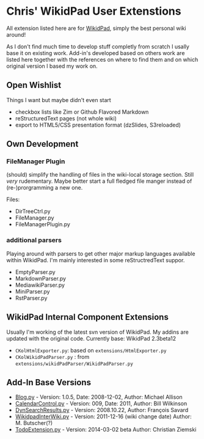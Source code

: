 Chris' WikidPad User Extenstions
================================
All extension listed here are for [WikidPad](http://wikidpad.sourceforge.net), simply the best personal wiki around!

As I don't find much time to develop stuff completly from scratch I usally base it on existing work. Add-in's developed based on others work are listed here together with the references on where to find them and on which original version I based my work on.


Open Wishlist
-------------

Things I want but maybe didn't even start

  * checkbox lists like Zim or Github Flavored Markdown
  * reStructuredText pages (not whole wiki)
  * export to HTML5/CSS presentation format (dzSlides, S3reloaded)


Own Development
---------------

### FileManager Plugin

(should) simplify the handling of files in the wiki-local storage section.
Still *very* rudementary. Maybe better start a full fledged file manger instead
of (re-)prorgramming a new one.

Files:
  * DirTreeCtrl.py
  * FileManager.py
  * FileManagerPlugin.py


### additional parsers

Playing around with parsers to get other major markup languages available
within WikidPad. I'm mainly interested in some reStructredText suppor.

  * EmptyParser.py
  * MarkdownParser.py
  * MediawikiParser.py
  * MiniParser.py
  * RstParser.py


WikidPad Internal Component Extensions
--------------------------------------

Usually I'm working of the latest svn version of WikidPad. My addins are updated with the original code.
Currently base: WikidPad 2.3beta12 

 * `CKolHtmlExporter.py`: based on `extensions/HtmlExporter.py`
 * `CKolWikidPadParser.py` : from `extensions/wikidPadParser/WikidPadParser.py`


Add-In Base Versions
--------------------

 * [Blog.py](https://sites.google.com/site/workbenchofstuff/home/blogger) - 
Version: 1.0.5,
Date: 2008-12-02,
Author: Michael Allison
 * [CalendarControl.py](http://calendarcontrol.wikidot.com/) - 
Version: 009, 
Date: 2011,
Author: Bill Wilkinson
 * [DynSearchResults.py](http://www.fsavard.com/flow/wikidpad-dynamic-search-results/) - 
Version: 2008.10.22,
Author: François Savard
 * [WikidpadInterWiki.py](trac.wikidpad2.webfactional.com/wiki/WikidpadInterWiki) -
Version: 2011-12-16 (wiki change date)
Author: M. Butscher(?)
 * [TodoExtension.py](http://www.ziemski.net/wikidpad/todo_extension.html) - 
Version: 2014-03-02 beta
Author: Christian Ziemski
